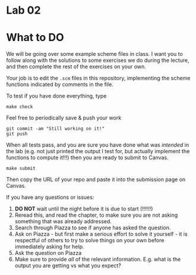 # Lab 02

# What to DO

We will be going over some example scheme files in class.
I want you to follow along with the solutions to some exercises we do during the 
lecture, and then complete the rest of the exercises on your own. 


Your job is to edit the `.scm` files in this 
repository, implementing the scheme functions indicated by comments in the file. 



To test if you have done everything, type

```
make check
```

Feel free to periodically save & push your work

```
git commit -am "Still working on it!"
git push
```


When all tests pass, and you are sure you have done what was _intended_ in the lab 
(e.g. not just printed the output I test for, but actually implement the functions to compute it!!!)
then you are ready to submit to Canvas. 

```
make submit
```

Then copy the URL of your repo and paste it into the submission page on Canvas.


If you have any questions or issues:
1. **DO NOT** wait until the night before it is due to start (!!!!!!)
2. Reread this, and read the chapter, to make sure you are not asking something that was already addressed. 
3. Search through Piazza to see if anyone has asked the question. 
4. Ask on Piazza - but first make a serious effort to solve it yourself - it is respectful of others to try to solve things on your own before immediately asking for help. 
5. Ask the question on Piazza
6. Make sure to provide _all_ of the relevant information. E.g. what is the output you are getting vs what you expect? 

